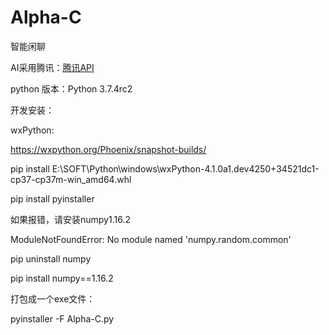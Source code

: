 # Alpha-C
智能闲聊

AI采用腾讯：[腾讯API](http://ai.qq.com/)

python 版本：Python 3.7.4rc2

开发安装：

wxPython:

https://wxpython.org/Phoenix/snapshot-builds/

pip install E:\SOFT\Python\windows\wxPython-4.1.0a1.dev4250+34521dc1-cp37-cp37m-win_amd64.whl

pip install pyinstaller

如果报错，请安装numpy1.16.2

ModuleNotFoundError: No module named 'numpy.random.common'

pip uninstall numpy

pip install numpy==1.16.2

打包成一个exe文件：

pyinstaller -F Alpha-C.py
